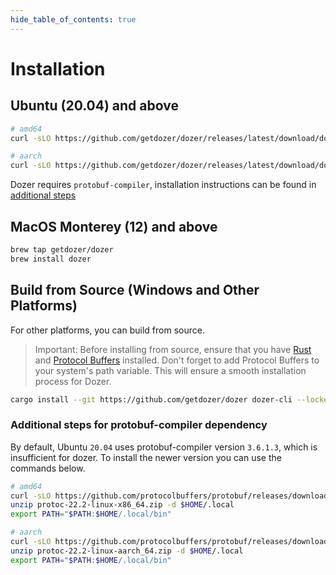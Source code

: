 ```yaml
---
hide_table_of_contents: true
---
```

# Installation

## Ubuntu (20.04) and above

```bash
# amd64
curl -sLO https://github.com/getdozer/dozer/releases/latest/download/dozer-linux-amd64.deb && sudo dpkg -i dozer-linux-amd64.deb

# aarch
curl -sLO https://github.com/getdozer/dozer/releases/latest/download/dozer-linux-aarch64.deb && sudo dpkg -i dozer-linux-aarch64.deb
```
Dozer requires `protobuf-compiler`, installation instructions can be found in [additional steps](/docs/installation/#additional-steps-for-protobuf-compiler-dependency)


## MacOS Monterey (12) and above

```bash
brew tap getdozer/dozer
brew install dozer
```

## Build from Source (Windows and Other Platforms)

For other platforms, you can build from source.

> Important: Before installing from source, ensure that you have [Rust](https://www.rust-lang.org/tools/install) and [Protocol Buffers](https://protobuf.dev/downloads/) installed. Don't forget to add Protocol Buffers to your system's path variable. This will ensure a smooth installation process for Dozer.

```bash
cargo install --git https://github.com/getdozer/dozer dozer-cli --locked
```

### Additional steps for protobuf-compiler dependency
By default, Ubuntu `20.04` uses protobuf-compiler version `3.6.1.3`, which is insufficient for dozer. To install the newer version you can use the commands below.

```bash
# amd64
curl -sLO https://github.com/protocolbuffers/protobuf/releases/download/v22.2/protoc-22.2-linux-x86_64.zip
unzip protoc-22.2-linux-x86_64.zip -d $HOME/.local
export PATH="$PATH:$HOME/.local/bin"

# aarch
curl -sLO https://github.com/protocolbuffers/protobuf/releases/download/v22.2/protoc-22.2-linux-aarch_64.zip
unzip protoc-22.2-linux-aarch_64.zip -d $HOME/.local
export PATH="$PATH:$HOME/.local/bin"
```
